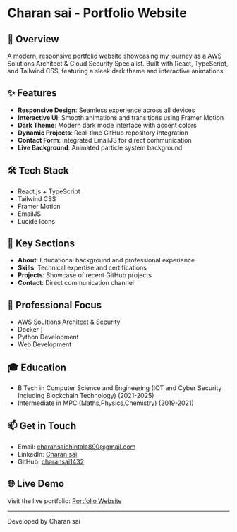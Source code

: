 # Charan sai - Portfolio Website


## 🚀 Overview

A modern, responsive portfolio website showcasing my journey as a AWS Solutions Architect & Cloud Security Specialist. Built with React, TypeScript, and Tailwind CSS, featuring a sleek dark theme and interactive animations.

## ✨ Features

- **Responsive Design**: Seamless experience across all devices
- **Interactive UI**: Smooth animations and transitions using Framer Motion
- **Dark Theme**: Modern dark mode interface with accent colors
- **Dynamic Projects**: Real-time GitHub repository integration
- **Contact Form**: Integrated EmailJS for direct communication
- **Live Background**: Animated particle system background

## 🛠️ Tech Stack

- React.js + TypeScript
- Tailwind CSS
- Framer Motion
- EmailJS
- Lucide Icons

## 🔧 Key Sections

- **About**: Educational background and professional experience
- **Skills**: Technical expertise and certifications
- **Projects**: Showcase of recent GitHub projects
- **Contact**: Direct communication channel

## 💼 Professional Focus


- AWS Soultions Architect & Security
- Docker ]
- Python Development
- Web Development

## 🎓 Education

- B.Tech in Computer Science and Engineering (IOT and Cyber Security Including Blockchain Technology) (2021-2025)
- Intermediate in MPC (Maths,Physics,Chemistry) (2019-2021)

## 📫 Get in Touch

- Email: charansaichintala890@gmail.com
- LinkedIn: [Charan sai](https://www.linkedin.com/in/charan2004/)
- GitHub: [charansai1432](https://github.com/charansai1432)

## 🌐 Live Demo

Visit the live portfolio: [Portfolio Website](https://charansai890.netlify.app/)

---

Developed by Charan sai
